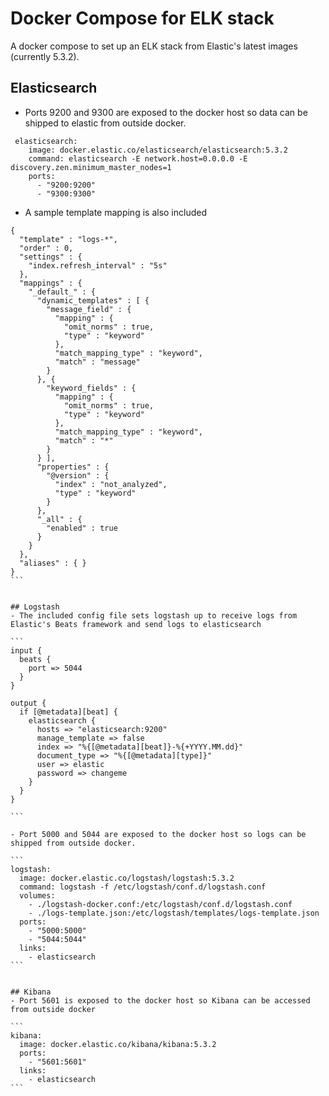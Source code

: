 # Docker Compose for ELK stack
A docker compose to set up an ELK stack from Elastic's latest images (currently 5.3.2).

## Elasticsearch
- Ports 9200 and 9300 are exposed to the docker host so data can be shipped to elastic from outside docker.

```
 elasticsearch:
    image: docker.elastic.co/elasticsearch/elasticsearch:5.3.2
    command: elasticsearch -E network.host=0.0.0.0 -E discovery.zen.minimum_master_nodes=1
    ports:
      - "9200:9200"
      - "9300:9300"
```
- A sample template mapping is also included

````
{
  "template" : "logs-*",
  "order" : 0,
  "settings" : {
    "index.refresh_interval" : "5s"
  },
  "mappings" : {
    "_default_" : {
      "dynamic_templates" : [ {
        "message_field" : {
          "mapping" : {
            "omit_norms" : true,
            "type" : "keyword"
          },
          "match_mapping_type" : "keyword",
          "match" : "message"
        }
      }, {
        "keyword_fields" : {
          "mapping" : {
            "omit_norms" : true,
            "type" : "keyword"
          },
          "match_mapping_type" : "keyword",
          "match" : "*"
        }
      } ],
      "properties" : {
        "@version" : {
          "index" : "not_analyzed",
          "type" : "keyword"
        }
      },
      "_all" : {
        "enabled" : true
      }
    }
  },
  "aliases" : { }
}
```


## Logstash
- The included config file sets logstash up to receive logs from Elastic's Beats framework and send logs to elasticsearch

```
input {
  beats {
    port => 5044
  }
}

output {
  if [@metadata][beat] {
    elasticsearch {
      hosts => "elasticsearch:9200"
      manage_template => false
      index => "%{[@metadata][beat]}-%{+YYYY.MM.dd}"
      document_type => "%{[@metadata][type]}"
      user => elastic
      password => changeme
    }
  }
}

```

- Port 5000 and 5044 are exposed to the docker host so logs can be shipped from outside docker.

```
logstash:
  image: docker.elastic.co/logstash/logstash:5.3.2
  command: logstash -f /etc/logstash/conf.d/logstash.conf
  volumes:
    - ./logstash-docker.conf:/etc/logstash/conf.d/logstash.conf
    - ./logs-template.json:/etc/logstash/templates/logs-template.json
  ports:
    - "5000:5000"
    - "5044:5044"
  links:
    - elasticsearch
```


## Kibana
- Port 5601 is exposed to the docker host so Kibana can be accessed from outside docker

```
kibana:
  image: docker.elastic.co/kibana/kibana:5.3.2
  ports:
    - "5601:5601"
  links:
    - elasticsearch
```
